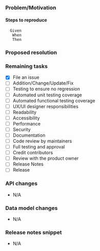 ### Problem/Motivation

#### Steps to reproduce
```
  Given 
   When 
   Then 
```

### Proposed resolution


### Remaining tasks
- [x] File an issue
- [ ] Addition/Change/Update/Fix
- [ ] Testing to ensure no regression
- [ ] Automated unit testing coverage
- [ ] Automated functional testing coverage
- [ ] UX/UI designer responsibilities
- [ ] Readability
- [ ] Accessibility
- [ ] Performance
- [ ] Security
- [ ] Documentation
- [ ] Code review by maintainers
- [ ] Full testing and approval
- [ ] Credit contributors
- [ ] Review with the product owner
- [ ] Release Notes
- [ ] Release

### API changes
* N/A

### Data model changes
* N/A

### Release notes snippet
* N/A